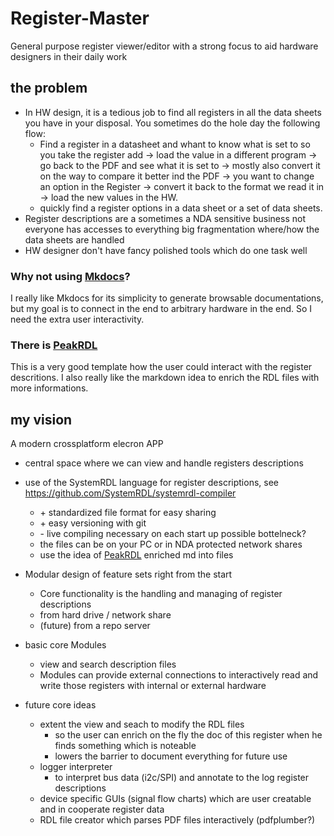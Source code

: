 
# Register-Master
General purpose register viewer/editor with a strong focus to aid hardware designers in their daily work

## the problem 
- In HW design, it is a tedious job to find all registers in all the data sheets you have in your disposal. You sometimes do the hole day the following flow: 
  - Find a register in a datasheet and whant to know what is set to so you take the register add -> load the value in a different program -> go back to the PDF and see what it is set to -> mostly also convert it on the way to compare it better ind the PDF -> you want to change an option in the Register -> convert it back to the format we read it in -> load the new values in the HW.
  - quickly find a register options in a data sheet or a set of data sheets.
- Register descriptions are a sometimes a NDA sensitive business not everyone has accesses to everything big fragmentation where/how the data sheets are handled
- HW designer don't have fancy polished tools which do one task well

### Why not using [Mkdocs](https://www.mkdocs.org/)? 
I really like Mkdocs for its simplicity to generate browsable documentations, but my goal is to connect in the end to arbitrary hardware in the end. So I need the extra user interactivity.

### There is [PeakRDL](https://github.com/SystemRDL/PeakRDL-html) 
This is a very good template how the user could interact with the register descritions.
I also really like the markdown idea to enrich the RDL files with more informations. 

## my vision
A modern crossplatform elecron APP 
- central space where we can view and handle registers descriptions 
- use of the SystemRDL language for register descriptions, see https://github.com/SystemRDL/systemrdl-compiler
  - \+ standardized file format for easy sharing
  - \+ easy versioning with git
  - \- live compiling necessary on each start up possible bottelneck?
  - the files can be on your PC or in NDA protected network shares
  - use the idea of [PeakRDL](https://github.com/SystemRDL/PeakRDL-html) enriched md into files
- Modular design of feature sets right from the start
  - Core functionality is the handling and managing of register descriptions
  - from hard drive / network share
  - (future) from a repo server

- basic core Modules 
  - view and search description files
  - Modules can provide external connections to interactively read and write those registers with internal or external hardware
- future core ideas
  - extent the view and seach to modify the RDL files
    - so the user can enrich on the fly the doc of this register when he finds something which is noteable
    - lowers the barrier to document everything for future use
  - logger interpreter 
    - to interpret bus data (i2c/SPI) and annotate to the log register descriptions
  - device specific GUIs (signal flow charts) which are user creatable and in cooperate register data
  -  RDL file creator which parses PDF files interactively (pdfplumber?) 
